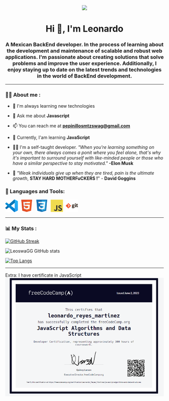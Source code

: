 <div id="header" align="center">
    <img src="https://media4.giphy.com/media/goiauJeRxagM/giphy.gif?cid=ecf05e47apwpq5xqtr3pb31i13ydi3lfn86vnfg06r82uq3j&rid=giphy.gif&ct=g" width="500" />
    <h1 align="center">Hi 👋, I'm Leonardo</h1>
    <h3 align="center">A Mexican BackEnd developer. In the process of learning about the development and maintenance of scalable and robust web applications. I'm passionate about creating solutions that solve problems and improve the user experience. Additionally, I enjoy staying up to date on the latest trends and technologies in the world of BackEnd development.</h3>
</div>

---

### 👨‍💻 About me :

- 📝 I'm always learning new technologies

- 💬 Ask me about **Javascript**

- 📫 You can reach me at **pepinillosmtzswag@gmail.com**

- 🌱 Currently, I'am learning **JavaScript**

-  🧑‍💻 I'm a self-taught developer. *"When you're learning something on your own, there always comes a ponit where you feel alone, that's why it's important to surround yourself with like-minded people or those who have a similar perspective to stay motivated."* **-Elon Musk**
-  🫵 *"Weak individuals give up when they are tired, pain is the ultimate growth*, **STAY HARD MOTHERFuCKERS !**" - **David Goggins**
  
<div align="left">
    <h3>🔨 Languages and Tools:</h3>
    <div>
        <img src="https://raw.githubusercontent.com/devicons/devicon/1119b9f84c0290e0f0b38982099a2bd027a48bf1/icons/vscode/vscode-original.svg"  title="VsCode" alt="VsCode" width="40" height="40"/>&nbsp;
               <img src="https://raw.githubusercontent.com/devicons/devicon/1119b9f84c0290e0f0b38982099a2bd027a48bf1/icons/html5/html5-original.svg" title="HTML5" alt="HTML" width="40" height="40"/>&nbsp;
                <img src="https://raw.githubusercontent.com/devicons/devicon/1119b9f84c0290e0f0b38982099a2bd027a48bf1/icons/css3/css3-original.svg" title="CSS" alt="CSS" width="40" height="40"/>&nbsp;
        <img src="https://raw.githubusercontent.com/devicons/devicon/1119b9f84c0290e0f0b38982099a2bd027a48bf1/icons/javascript/javascript-original.svg" title="JavaScript" alt="JavaScript" width="40" height="40"/>&nbsp;
        <img src="https://raw.githubusercontent.com/devicons/devicon/1119b9f84c0290e0f0b38982099a2bd027a48bf1/icons/git/git-original-wordmark.svg" title="Git" **alt="Git" width="40" height="40"/>
      </div>
</div>

---

### 📊 My Stats :

[![GitHub Streak](https://github-readme-streak-stats.herokuapp.com?user=LeoswaGG&theme=one-dark-pro&hide_border=verdadero&border_radius=5&locale=es&date_format=M%20j%5B%2C%20Y%5D)](https://git.io/streak-stats)

![LeoswaGG GitHub stats](https://github-readme-stats.vercel.app/api?username=LeoswaGG&theme=blue-green&show_icons=true)

[![Top Langs](https://github-readme-stats.vercel.app/api/top-langs/?username=LeoswaGG)](https://github.com/anuraghazra/github-readme-stats)

---

Extra:
I have certificate in JavaScript
<img src ="certificado_js.png" align="center">
